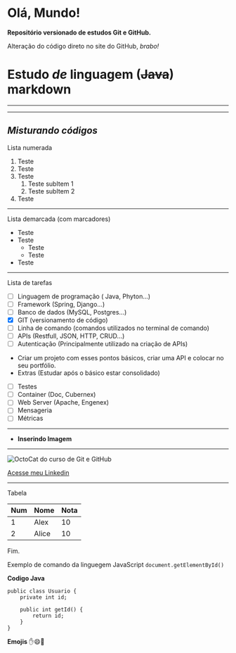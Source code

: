 # Olá, Mundo!

**Repositório versionado de estudos Git e GitHub.**

Alteração do código direto no site do GitHub, *brabo!*

# __Estudo__ _de_ linguagem (~~Java~~) **markdown**
---
***
## _*Misturando códigos*_

Lista numerada

1. Teste
2. Teste
3. Teste
   1. Teste subItem 1
   2. Teste subItem 2
1. Teste
---

Lista demarcada (com marcadores)

* Teste
* Teste
   * Teste
   * Teste
* Teste
***

Lista de tarefas

- [ ] Linguagem de programação ( Java, Phyton...)
- [ ] Framework (Spring, Django...)
- [ ] Banco de dados (MySQL, Postgres...)
- [x] GIT (versionamento de código)
- [ ] Linha de comando (comandos utilizados no terminal de comando)
- [ ] APIs (Restfull, JSON, HTTP, CRUD...)
- [ ] Autenticação (Principalmente utilizado na criação de APIs)

- Criar um projeto com esses pontos básicos, criar uma API e colocar no seu portfólio.
- Extras (Estudar após o básico estar consolidado)

- [ ] Testes
- [ ] Container (Doc, Cubernex)
- [ ] Web Server (Apache, Engenex)
- [ ] Mensageria
- [ ] Métricas
---

- __Inserindo Imagem__
***
![OctoCat do curso de Git e GitHub](https://github.com/AlexSilva08/Ola-mundo/assets/62351730/efccf0d7-091b-44e3-aa28-50e42c85c78e)

[Acesse meu Linkedin](https://www.linkedin.com/in/alex.silva8)
***

Tabela

Num | Nome | Nota
---|---|---
1 | Alex | 10
2 | Alice | 10

Fim.

Exemplo de comando da linguegem JavaScript `document.getElementById()`

**Codigo Java**
```
public class Usuario {
    private int id;

    public int getId() {
        return id;
    }
}
```

__Emojis__
✋😄🤙
